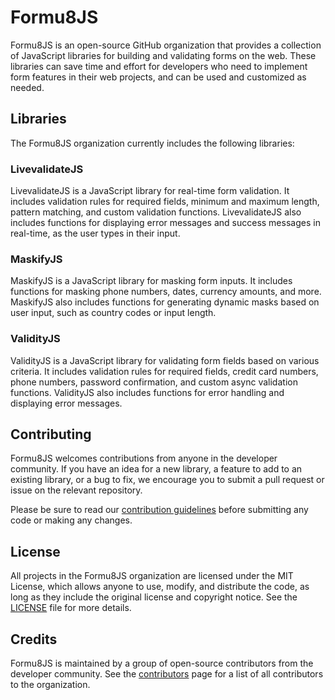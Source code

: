 # Formu8JS

Formu8JS is an open-source GitHub organization that provides a collection of JavaScript libraries for building and validating forms on the web. These libraries can save time and effort for developers who need to implement form features in their web projects, and can be used and customized as needed.

## Libraries

The Formu8JS organization currently includes the following libraries:

### LivevalidateJS

LivevalidateJS is a JavaScript library for real-time form validation. It includes validation rules for required fields, minimum and maximum length, pattern matching, and custom validation functions. LivevalidateJS also includes functions for displaying error messages and success messages in real-time, as the user types in their input.

### MaskifyJS

MaskifyJS is a JavaScript library for masking form inputs. It includes functions for masking phone numbers, dates, currency amounts, and more. MaskifyJS also includes functions for generating dynamic masks based on user input, such as country codes or input length.

### ValidityJS

ValidityJS is a JavaScript library for validating form fields based on various criteria. It includes validation rules for required fields, credit card numbers, phone numbers, password confirmation, and custom async validation functions. ValidityJS also includes functions for error handling and displaying error messages.

## Contributing

Formu8JS welcomes contributions from anyone in the developer community. If you have an idea for a new library, a feature to add to an existing library, or a bug to fix, we encourage you to submit a pull request or issue on the relevant repository.

Please be sure to read our [contribution guidelines](CONTRIBUTING.md) before submitting any code or making any changes.

## License

All projects in the Formu8JS organization are licensed under the MIT License, which allows anyone to use, modify, and distribute the code, as long as they include the original license and copyright notice. See the [LICENSE](LICENSE) file for more details.

## Credits

Formu8JS is maintained by a group of open-source contributors from the developer community. See the [contributors](https://github.com/Formu8JS?tab=contributors) page for a list of all contributors to the organization.
